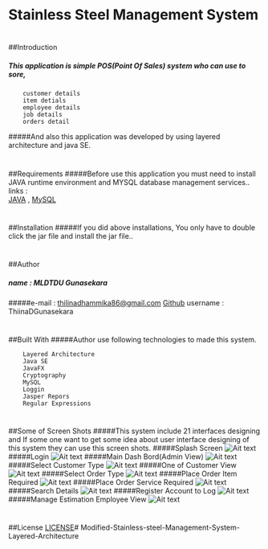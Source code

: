 # Stainless Steel Management System 
#
##Introduction
##### This application is simple POS(Point Of Sales) system who can use to sore,
        customer details 
        item detials
        employee details
        job details
        orders detail 
#####And also this application was developed by using layered architecture and java SE.
#
##Requirements
#####Before use this application you must need to install JAVA runtime environment and MYSQL database management services..
links :  
    [JAVA](https://www.oracle.com/technetwork/java/javase/downloads/jdk8-downloads-2133151.html) ,
    [MySQL](https://www.mysql.com/)
# 
##Installation
#####If you did above installations, You only have to double click the jar file and install the jar file..
#
##Author
##### name  : MLDTDU Gunasekara
#####e-mail : thilinadhammika86@gmail.com
[Github](https://github.com/ThilinaDGunasekara) username : ThiinaDGunasekara



#
##Built With
#####Author use following technologies to made this system.

        Layered Architecture
        Java SE
        JavaFX
        Cryptography
        MySQL
        Loggin
        Jasper Repors
        Regular Expressions
#
##Some of Screen Shots
#####This system include 21 interfaces designing and If some one want to get some idea about user interface designing of this system they can use this screen shots.
#####Splash Screen
![Ait text](project-image/IMG_20191203_025652.JPG)
#####Login
![Ait text](project-image/IMG_20191203_041346.JPG)
#####Main Dash Bord(Admin View)
![Ait text](project-image/IMG_20191203_030005.JPG)
#####Select Customer Type
![Ait text](project-image/IMG_20191203_030134.JPG)
#####One of Customer View
![Ait text](project-image/IMG_20191203_025510.JPG)
#####Select Order Type
![Ait text](project-image/IMG_20191203_025826.JPG)
#####Place Order Item Required
![Ait text](project-image/IMG_20191203_041418.JPG)
#####Place Order Service Required
![Ait text](project-image/IMG_20191203_041503.JPG)
#####Search Details
![Ait text](project-image/IMG_20191203_025605.JPG)
#####Register Account to Log
![Ait text](project-image/IMG_20191203_025748.JPG)
#####Manage Estimation Employee View
![Ait text](project-image/IMG_20191203_030209.JPG)

#
##License
[LICENSE](LICENSE)# Modified-Stainless-steel-Management-System-Layered-Architecture
